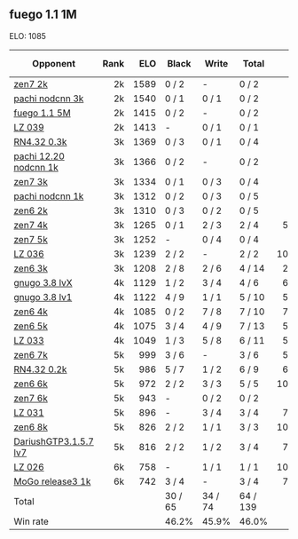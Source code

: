 ## fuego 1.1 1M ##

ELO: 1085

Opponent | Rank | ELO | Black | Write | Total | Win rate
---------|-----:|----:|-------|-------|-------|-------:
[zen7 2k](zen7%202k.md) | 2k | 1589 | 0 / 2 | - | 0 / 2 | 0.0%
[pachi nodcnn 3k](pachi%20nodcnn%203k.md) | 2k | 1540 | 0 / 1 | 0 / 1 | 0 / 2 | 0.0%
[fuego 1.1 5M](fuego%201.1%205M.md) | 2k | 1415 | 0 / 2 | - | 0 / 2 | 0.0%
[LZ 039](LZ%20039.md) | 2k | 1413 | - | 0 / 1 | 0 / 1 | 0.0%
[RN4.32 0.3k](RN4.32%200.3k.md) | 3k | 1369 | 0 / 3 | 0 / 1 | 0 / 4 | 0.0%
[pachi 12.20 nodcnn 1k](pachi%2012.20%20nodcnn%201k.md) | 3k | 1366 | 0 / 2 | - | 0 / 2 | 0.0%
[zen7 3k](zen7%203k.md) | 3k | 1334 | 0 / 1 | 0 / 3 | 0 / 4 | 0.0%
[pachi nodcnn 1k](pachi%20nodcnn%201k.md) | 3k | 1312 | 0 / 2 | 0 / 3 | 0 / 5 | 0.0%
[zen6 2k](zen6%202k.md) | 3k | 1310 | 0 / 3 | 0 / 2 | 0 / 5 | 0.0%
[zen7 4k](zen7%204k.md) | 3k | 1265 | 0 / 1 | 2 / 3 | 2 / 4 | 50.0%
[zen7 5k](zen7%205k.md) | 3k | 1252 | - | 0 / 4 | 0 / 4 | 0.0%
[LZ 036](LZ%20036.md) | 3k | 1239 | 2 / 2 | - | 2 / 2 | 100.0%
[zen6 3k](zen6%203k.md) | 3k | 1208 | 2 / 8 | 2 / 6 | 4 / 14 | 28.6%
[gnugo 3.8 lvX](gnugo%203.8%20lvX.md) | 4k | 1129 | 1 / 2 | 3 / 4 | 4 / 6 | 66.7%
[gnugo 3.8 lv1](gnugo%203.8%20lv1.md) | 4k | 1122 | 4 / 9 | 1 / 1 | 5 / 10 | 50.0%
[zen6 4k](zen6%204k.md) | 4k | 1085 | 0 / 2 | 7 / 8 | 7 / 10 | 70.0%
[zen6 5k](zen6%205k.md) | 4k | 1075 | 3 / 4 | 4 / 9 | 7 / 13 | 53.8%
[LZ 033](LZ%20033.md) | 4k | 1049 | 1 / 3 | 5 / 8 | 6 / 11 | 54.5%
[zen6 7k](zen6%207k.md) | 5k | 999 | 3 / 6 | - | 3 / 6 | 50.0%
[RN4.32 0.2k](RN4.32%200.2k.md) | 5k | 986 | 5 / 7 | 1 / 2 | 6 / 9 | 66.7%
[zen6 6k](zen6%206k.md) | 5k | 972 | 2 / 2 | 3 / 3 | 5 / 5 | 100.0%
[zen7 6k](zen7%206k.md) | 5k | 943 | - | 0 / 2 | 0 / 2 | 0.0%
[LZ 031](LZ%20031.md) | 5k | 896 | - | 3 / 4 | 3 / 4 | 75.0%
[zen6 8k](zen6%208k.md) | 5k | 826 | 2 / 2 | 1 / 1 | 3 / 3 | 100.0%
[DariushGTP3.1.5.7 lv7](DariushGTP3.1.5.7%20lv7.md) | 5k | 816 | 2 / 2 | 1 / 2 | 3 / 4 | 75.0%
[LZ 026](LZ%20026.md) | 6k | 758 | - | 1 / 1 | 1 / 1 | 100.0%
[MoGo release3 1k](MoGo%20release3%201k.md) | 6k | 742 | 3 / 4 | - | 3 / 4 | 75.0%
Total | | | 30 / 65 | 34 / 74 | 64 / 139 | 
Win rate| | | 46.2% | 45.9% | 46.0% | 
